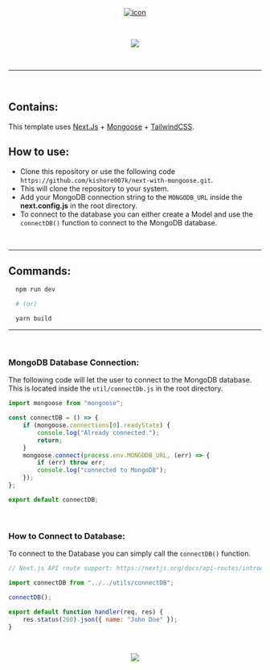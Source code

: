 <p align="center">
  <a href="https://github.com/kishore007k">
    <img src="https://user-images.githubusercontent.com/34863222/130753775-7f5c3274-e203-4eb7-b9d8-e57be393c0df.png" alt="icon" />
  </a>
</p>

<br />

<p align="center">
  <img src="https://user-images.githubusercontent.com/34863222/131228195-bbe6aab7-6937-4618-b522-857a07e6ea9f.png" />
</p>

<br />

---

<br />

## Contains:

This template uses [Next.Js]("https://github.com/vercel/next.js") + [Mongoose]("https://mongoosejs.com/") + [TailwindCSS]("https://tailwindcss.com/").

## How to use:

- Clone this repository or use the following code `https://github.com/kishore007k/next-with-mongoose.git`.
- This will clone the repository to your system.
- Add your MongoDB connection string to the `MONGODB_URL` inside the **next.config.js** in the root directory.
- To connect to the database you can either create a Model and use the `connectDB()` function to connect to the MongoDB database.

<br />

---

## Commands:

```bash
  npm run dev

  # (or)

  yarn build
```

---

<br />

### MongoDB Database Connection:

The following code will let the user to connect to the MongoDB database. This is located inside the `util/connectDb.js` in the root directory.

```js
import mongoose from "mongoose";

const connectDB = () => {
	if (mongoose.connections[0].readyState) {
		console.log("Already connected.");
		return;
	}
	mongoose.connect(process.env.MONGODB_URL, (err) => {
		if (err) throw err;
		console.log("connected to MongoDB");
	});
};

export default connectDB;
```

<br />

### How to Connect to Database:

To connect to the Database you can simply call the `connectDB()` function.

```js
// Next.js API route support: https://nextjs.org/docs/api-routes/introduction

import connectDB from "../../utils/connectDB";

connectDB();

export default function handler(req, res) {
	res.status(200).json({ name: "John Doe" });
}
```

<br />

<p align="center">
  <a href="https://github.com/kishore007k">
    <img src="https://user-images.githubusercontent.com/34863222/131228260-096334c8-c906-44c8-a4f0-cf3af7d49ac0.png" />
  </a>
</p>